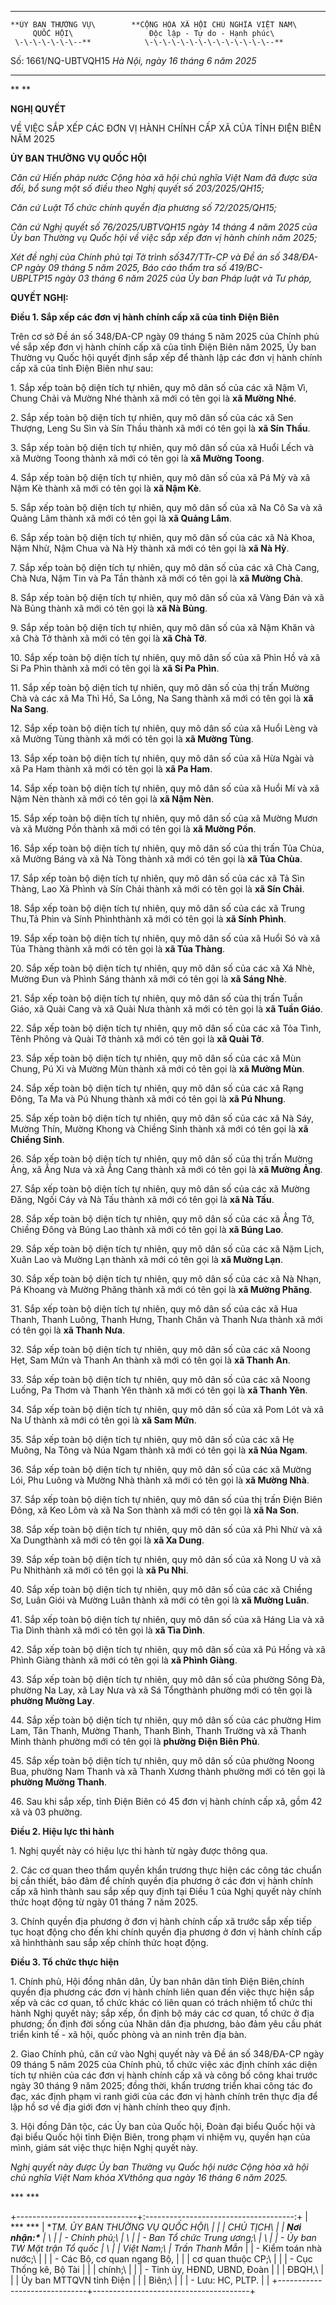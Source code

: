   ----------------------- -----------------------------------------------
    **ỦY BAN THƯỜNG VỤ\        **CỘNG HÒA XÃ HỘI CHỦ NGHĨA VIỆT NAM\
         QUỐC HỘI\                 Độc lập - Tự do - Hạnh phúc\
     \-\-\-\-\-\-\--**            \-\-\-\-\-\-\-\-\-\-\-\-\-\--**

   Số: 1661/NQ-UBTVQH15         *Hà Nội, ngày 16 tháng 6 năm 2025*
  ----------------------- -----------------------------------------------

** **

**NGHỊ QUYẾT**

VỀ VIỆC SẮP XẾP CÁC ĐƠN VỊ HÀNH CHÍNH CẤP XÃ CỦA TỈNH ĐIỆN BIÊN NĂM 2025

**ỦY BAN THƯỜNG VỤ QUỐC HỘI**

*Căn cứ* *Hiến pháp nước Cộng hòa xã hội chủ nghĩa Việt Nam đã được sửa
đổi, bổ sung một số điều theo Nghị quyết số* *203/2025/QH15;*

*Căn cứ* *Luật Tổ chức chính quyền địa phương số 72/2025/QH15;*

*Căn cứ Nghị quyết số* *76/2025/UBTVQH15 ngày 14 tháng 4 năm 2025 của Ủy
ban Thường vụ Quốc hội về việc sắp xếp đơn vị hành chính năm 2025;*

*Xét đề nghị của Chính phủ tại Tờ trình số347/TTr-CP và Đề án số
348/ĐA-CP ngày 09 tháng 5 năm 2025, Báo cáo thẩm tra số
419/BC-UBPLTP15 ngày 03 tháng 6 năm 2025 của Ủy ban Pháp luật và Tư
pháp,*

**QUYẾT NGHỊ:**

**Điều 1. Sắp xếp các đơn vị hành chính cấp xã của tỉnh Điện Biên**

Trên cơ sở Đề án số 348/ĐA-CP ngày 09 tháng 5 năm 2025 của Chính phủ về
sắp xếp đơn vị hành chính cấp xã của tỉnh Điện Biên năm 2025, Ủy ban
Thường vụ Quốc hội quyết định sắp xếp để thành lập các đơn vị hành chính
cấp xã của tỉnh Điện Biên như sau:

1\. Sắp xếp toàn bộ diện tích tự nhiên, quy mô dân số của các xã Nậm Vì,
Chung Chải và Mường Nhé thành xã mới có tên gọi là **xã Mường Nhé**.

2\. Sắp xếp toàn bộ diện tích tự nhiên, quy mô dân số của các xã Sen
Thượng, Leng Su Sìn và Sín Thầu thành xã mới có tên gọi là **xã Sín
Thầu**.

3\. Sắp xếp toàn bộ diện tích tự nhiên, quy mô dân số của xã Huổi Lếch
và xã Mường Toong thành xã mới có tên gọi là **xã Mường Toong**.

4\. Sắp xếp toàn bộ diện tích tự nhiên, quy mô dân số của xã Pá Mỳ và xã
Nậm Kè thành xã mới có tên gọi là **xã Nậm Kè**.

5\. Sắp xếp toàn bộ diện tích tự nhiên, quy mô dân số của xã Na Cô Sa và
xã Quảng Lâm thành xã mới có tên gọi là **xã Quảng Lâm**.

6\. Sắp xếp toàn bộ diện tích tự nhiên, quy mô dân số của các xã Nà
Khoa, Nậm Nhừ, Nậm Chua và Nà Hỳ thành xã mới có tên gọi là **xã Nà
Hỳ**.

7\. Sắp xếp toàn bộ diện tích tự nhiên, quy mô dân số của các xã Chà
Cang, Chà Nưa, Nậm Tin và Pa Tần thành xã mới có tên gọi là **xã Mường
Chà**.

8\. Sắp xếp toàn bộ diện tích tự nhiên, quy mô dân số của xã Vàng Đán và
xã Nà Bủng thành xã mới có tên gọi là **xã Nà Bủng**.

9\. Sắp xếp toàn bộ diện tích tự nhiên, quy mô dân số của xã Nậm Khăn và
xã Chà Tở thành xã mới có tên gọi là **xã Chà Tở**.

10\. Sắp xếp toàn bộ diện tích tự nhiên, quy mô dân số của xã Phìn Hồ và
xã Si Pa Phìn thành xã mới có tên gọi là **xã Si Pa Phìn**.

11\. Sắp xếp toàn bộ diện tích tự nhiên, quy mô dân số của thị trấn
Mường Chà và các xã Ma Thì Hồ, Sa Lông, Na Sang thành xã mới có tên gọi
là **xã Na Sang**.

12\. Sắp xếp toàn bộ diện tích tự nhiên, quy mô dân số của xã Huổi Lèng
và xã Mường Tùng thành xã mới có tên gọi là **xã Mường Tùng**.

13\. Sắp xếp toàn bộ diện tích tự nhiên, quy mô dân số của xã Hừa Ngài
và xã Pa Ham thành xã mới có tên gọi là **xã Pa Ham**.

14\. Sắp xếp toàn bộ diện tích tự nhiên, quy mô dân số của xã Huổi Mí và
xã Nậm Nèn thành xã mới có tên gọi là **xã Nậm Nèn**.

15\. Sắp xếp toàn bộ diện tích tự nhiên, quy mô dân số của xã Mường Mươn
và xã Mường Pồn thành xã mới có tên gọi là **xã Mường Pồn**.

16\. Sắp xếp toàn bộ diện tích tự nhiên, quy mô dân số của thị trấn Tủa
Chùa, xã Mường Báng và xã Nà Tòng thành xã mới có tên gọi là **xã Tủa
Chùa**.

17\. Sắp xếp toàn bộ diện tích tự nhiên, quy mô dân số của các xã Tả Sìn
Thàng, Lao Xả Phình và Sín Chải thành xã mới có tên gọi là **xã Sín
Chải**.

18\. Sắp xếp toàn bộ diện tích tự nhiên, quy mô dân số của các xã Trung
Thu,Tả Phìn và Sính Phìnhthành xã mới có tên gọi là **xã Sính Phình**.

19\. Sắp xếp toàn bộ diện tích tự nhiên, quy mô dân số của xã Huổi Só và
xã Tủa Thàng thành xã mới có tên gọi là **xã Tủa Thàng**.

20\. Sắp xếp toàn bộ diện tích tự nhiên, quy mô dân số của các xã Xá
Nhè, Mường Đun và Phình Sáng thành xã mới có tên gọi là **xã Sáng Nhè**.

21\. Sắp xếp toàn bộ diện tích tự nhiên, quy mô dân số của thị trấn Tuần
Giáo, xã Quài Cang và xã Quài Nưa thành xã mới có tên gọi là **xã Tuần
Giáo**.

22\. Sắp xếp toàn bộ diện tích tự nhiên, quy mô dân số của các xã Tỏa
Tình, Tênh Phông và Quài Tở thành xã mới có tên gọi là **xã Quài Tở**.

23\. Sắp xếp toàn bộ diện tích tự nhiên, quy mô dân số của các xã Mùn
Chung, Pú Xi và Mường Mùn thành xã mới có tên gọi là **xã Mường Mùn**.

24\. Sắp xếp toàn bộ diện tích tự nhiên, quy mô dân số của các xã Rạng
Đông, Ta Ma và Pú Nhung thành xã mới có tên gọi là **xã Pú Nhung**.

25\. Sắp xếp toàn bộ diện tích tự nhiên, quy mô dân số của các xã Nà
Sáy, Mường Thín, Mường Khong và Chiềng Sinh thành xã mới có tên gọi là
**xã Chiềng Sinh**.

26\. Sắp xếp toàn bộ diện tích tự nhiên, quy mô dân số của thị trấn
Mường Ảng, xã Ẳng Nưa và xã Ẳng Cang thành xã mới có tên gọi là **xã
Mường Ảng**.

27\. Sắp xếp toàn bộ diện tích tự nhiên, quy mô dân số của các xã Mường
Đăng, Ngối Cáy và Nà Tấu thành xã mới có tên gọi là **xã Nà Tấu**.

28\. Sắp xếp toàn bộ diện tích tự nhiên, quy mô dân số của các xã Ẳng
Tở, Chiềng Đông và Búng Lao thành xã mới có tên gọi là **xã Búng Lao**.

29\. Sắp xếp toàn bộ diện tích tự nhiên, quy mô dân số của các xã Nặm
Lịch, Xuân Lao và Mường Lạn thành xã mới có tên gọi là **xã Mường Lạn**.

30\. Sắp xếp toàn bộ diện tích tự nhiên, quy mô dân số của các xã Nà
Nhạn, Pá Khoang và Mường Phăng thành xã mới có tên gọi là **xã Mường
Phăng**.

31\. Sắp xếp toàn bộ diện tích tự nhiên, quy mô dân số của các xã Hua
Thanh, Thanh Luông, Thanh Hưng, Thanh Chăn và Thanh Nưa thành xã mới có
tên gọi là **xã Thanh Nưa**.

32\. Sắp xếp toàn bộ diện tích tự nhiên, quy mô dân số của các xã Noong
Hẹt, Sam Mứn và Thanh An thành xã mới có tên gọi là **xã Thanh An**.

33\. Sắp xếp toàn bộ diện tích tự nhiên, quy mô dân số của các xã Noong
Luống, Pa Thơm và Thanh Yên thành xã mới có tên gọi là **xã Thanh Yên**.

34\. Sắp xếp toàn bộ diện tích tự nhiên, quy mô dân số của xã Pom Lót và
xã Na Ư thành xã mới có tên gọi là **xã Sam Mứn**.

35\. Sắp xếp toàn bộ diện tích tự nhiên, quy mô dân số của các xã Hẹ
Muông, Na Tông và Núa Ngam thành xã mới có tên gọi là **xã Núa Ngam**.

36\. Sắp xếp toàn bộ diện tích tự nhiên, quy mô dân số của các xã Mường
Lói, Phu Luông và Mường Nhà thành xã mới có tên gọi là **xã Mường Nhà**.

37\. Sắp xếp toàn bộ diện tích tự nhiên, quy mô dân số của thị trấn Điện
Biên Đông, xã Keo Lôm và xã Na Son thành xã mới có tên gọi là **xã Na
Son**.

38\. Sắp xếp toàn bộ diện tích tự nhiên, quy mô dân số của xã Phì Nhừ và
xã Xa Dungthành xã mới có tên gọi là **xã Xa Dung**.

39\. Sắp xếp toàn bộ diện tích tự nhiên, quy mô dân số của xã Nong U và
xã Pu Nhithành xã mới có tên gọi là **xã Pu Nhi**.

40\. Sắp xếp toàn bộ diện tích tự nhiên, quy mô dân số của các xã Chiềng
Sơ, Luân Giói và Mường Luân thành xã mới có tên gọi là **xã Mường
Luân**.

41\. Sắp xếp toàn bộ diện tích tự nhiên, quy mô dân số của xã Háng Lìa
và xã Tìa Dình thành xã mới có tên gọi là **xã Tìa Dình**.

42\. Sắp xếp toàn bộ diện tích tự nhiên, quy mô dân số của xã Pú Hồng và
xã Phình Giàng thành xã mới có tên gọi là **xã Phình Giàng**.

43\. Sắp xếp toàn bộ diện tích tự nhiên, quy mô dân số của phường Sông
Đà, phường Na Lay, xã Lay Nưa và xã Sá Tổngthành phường mới có tên gọi
là **phường Mường Lay**.

44\. Sắp xếp toàn bộ diện tích tự nhiên, quy mô dân số của các phường
Him Lam, Tân Thanh, Mường Thanh, Thanh Bình, Thanh Trường và xã Thanh
Minh thành phường mới có tên gọi là **phường Điện Biên Phủ**.

45\. Sắp xếp toàn bộ diện tích tự nhiên, quy mô dân số của phường Noong
Bua, phường Nam Thanh và xã Thanh Xương thành phường mới có tên gọi là
**phường Mường Thanh**.

46\. Sau khi sắp xếp, tỉnh Điện Biên có 45 đơn vị hành chính cấp xã, gồm
42 xã và 03 phường.

**Điều 2. Hiệu lực thi hành**

1\. Nghị quyết này có hiệu lực thi hành từ ngày được thông qua.

2\. Các cơ quan theo thẩm quyền khẩn trương thực hiện các công tác chuẩn
bị cần thiết, bảo đảm để chính quyền địa phương ở các đơn vị hành chính
cấp xã hình thành sau sắp xếp quy định tại Điều 1 của Nghị quyết này
chính thức hoạt động từ ngày 01 tháng 7 năm 2025.

3\. Chính quyền địa phương ở đơn vị hành chính cấp xã trước sắp xếp tiếp
tục hoạt động cho đến khi chính quyền địa phương ở đơn vị hành chính cấp
xã hìnhthành sau sắp xếp chính thức hoạt động.

**Điều 3. Tổ chức thực hiện**

1\. Chính phủ, Hội đồng nhân dân, Ủy ban nhân dân tỉnh Điện Biên,chính
quyền địa phương các đơn vị hành chính liên quan đến việc thực hiện sắp
xếp và các cơ quan, tổ chức khác có liên quan có trách nhiệm tổ chức thi
hành Nghị quyết này; sắp xếp, ổn định bộ máy các cơ quan, tổ chức ở địa
phương; ổn định đời sống của Nhân dân địa phương, bảo đảm yêu cầu phát
triển kinh tế - xã hội, quốc phòng và an ninh trên địa bàn.

2\. Giao Chính phủ, căn cứ vào Nghị quyết này và Đề án số 348/ĐA-CP ngày
09 tháng 5 năm 2025 của Chính phủ, tổ chức việc xác định chính xác diện
tích tự nhiên của các đơn vị hành chính cấp xã và công bố công khai
trước ngày 30 tháng 9 năm 2025; đồng thời, khẩn trương triển khai công
tác đo đạc, xác định phạm vi ranh giới của các đơn vị hành chính trên
thực địa để lập hồ sơ về địa giới đơn vị hành chính theo quy định.

3\. Hội đồng Dân tộc, các Ủy ban của Quốc hội, Đoàn đại biểu Quốc hội và
đại biểu Quốc hội tỉnh Điện Biên, trong phạm vi nhiệm vụ, quyền hạn của
mình, giám sát việc thực hiện Nghị quyết này.

*Nghị quyết này được Ủy ban Thường vụ Quốc hội nước Cộng hòa xã hội chủ
nghĩa Việt Nam khóa XVthông qua ngày 16 tháng 6 năm 2025.*

*** ***

+------------------------------+:-------------------------------------:+
| *** ***                      | **TM. ỦY BAN THƯỜNG VỤ QUỐC HỘI\      |
|                              | CHỦ TỊCH\                             |
| ***Nơi nhận:\***             | \                                     |
| - Chính phủ;\                | \                                     |
| - Ban Tổ chức Trung ương;\   | \                                     |
| - Ủy ban TW Mặt trận Tổ quốc | \                                     |
| Việt Nam;\                   | Trần Thanh Mẫn**                      |
| - Kiểm toán nhà nước;\       |                                       |
| - Các Bộ, cơ quan ngang Bộ,  |                                       |
| cơ quan thuộc CP;\           |                                       |
| - Cục Thống kê, Bộ Tài       |                                       |
| chính;\                      |                                       |
| - Tỉnh ủy, HĐND, UBND, Đoàn  |                                       |
| ĐBQH,\                       |                                       |
| Ủy ban MTTQVN tỉnh Điện      |                                       |
| Biên;\                       |                                       |
| - Lưu: HC, PLTP.             |                                       |
+------------------------------+---------------------------------------+

 

 

 
